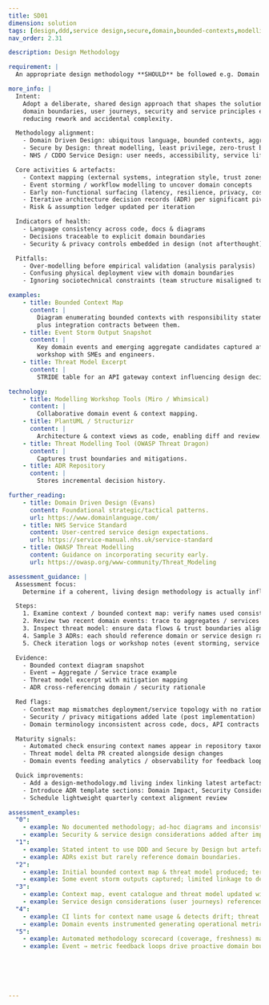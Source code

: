 ```yaml
---
title: SD01
dimension: solution
tags: [design,ddd,service design,secure,domain,bounded-contexts,modelling,security,consistency]
nav_order: 2.31

description: Design Methodology

requirement: |
  An appropriate design methodology **SHOULD** be followed e.g. Domain Driven Design and **SHOULD** include NHS/CDDO Service Design and Secure by Design principles and methods.

more_info: |
  Intent:
    Adopt a deliberate, shared design approach that shapes the solution around
    domain boundaries, user journeys, security and service principles early—
    reducing rework and accidental complexity.

  Methodology alignment:
    - Domain Driven Design: ubiquitous language, bounded contexts, aggregates
    - Secure by Design: threat modelling, least privilege, zero-trust boundaries
    - NHS / CDDO Service Design: user needs, accessibility, service lifecycle

  Core activities & artefacts:
    - Context mapping (external systems, integration style, trust zones)
    - Event storming / workflow modelling to uncover domain concepts
    - Early non-functional surfacing (latency, resilience, privacy, cost)
    - Iterative architecture decision records (ADR) per significant pivot
    - Risk & assumption ledger updated per iteration

  Indicators of health:
    - Language consistency across code, docs & diagrams
    - Decisions traceable to explicit domain boundaries
    - Security & privacy controls embedded in design (not afterthought)

  Pitfalls:
    - Over-modelling before empirical validation (analysis paralysis)
    - Confusing physical deployment view with domain boundaries
    - Ignoring sociotechnical constraints (team structure misaligned to domains)

examples: 
    - title: Bounded Context Map
      content: |
        Diagram enumerating bounded contexts with responsibility statements
        plus integration contracts between them.
    - title: Event Storm Output Snapshot
      content: |
        Key domain events and emerging aggregate candidates captured after a
        workshop with SMEs and engineers.
    - title: Threat Model Excerpt
      content: |
        STRIDE table for an API gateway context influencing design decisions.

technology:
    - title: Modelling Workshop Tools (Miro / Whimsical)
      content: |
        Collaborative domain event & context mapping.
    - title: PlantUML / Structurizr
      content: |
        Architecture & context views as code, enabling diff and review.
    - title: Threat Modelling Tool (OWASP Threat Dragon)
      content: |
        Captures trust boundaries and mitigations.
    - title: ADR Repository
      content: |
        Stores incremental decision history.

further_reading:
    - title: Domain Driven Design (Evans)
      content: Foundational strategic/tactical patterns.
      url: https://www.domainlanguage.com/
    - title: NHS Service Standard
      content: User-centred service design expectations.
      url: https://service-manual.nhs.uk/service-standard
    - title: OWASP Threat Modelling
      content: Guidance on incorporating security early.
      url: https://owasp.org/www-community/Threat_Modeling

assessment_guidance: |
  Assessment focus:
    Determine if a coherent, living design methodology is actually influencing architecture outcomes (domain boundaries, security, service design) vs nominal adoption.

  Steps:
    1. Examine context / bounded context map: verify names used consistently in code repos, ADRs and docs (no drift or synonyms).
    2. Review two recent domain events: trace to aggregates / services & related decisions; confirm event naming aligns with ubiquitous language.
    3. Inspect threat model: ensure data flows & trust boundaries align with current architecture (no obsolete components).
    4. Sample 3 ADRs: each should reference domain or service design rationale (not purely technical stack choice) and security / privacy considerations where relevant.
    5. Check iteration logs or workshop notes (event storming, service blueprinting) for recent changes—if stale >6 months, methodology may be theater.

  Evidence:
    - Bounded context diagram snapshot
    - Event → Aggregate / Service trace example
    - Threat model excerpt with mitigation mapping
    - ADR cross-referencing domain / security rationale

  Red flags:
    - Context map mismatches deployment/service topology with no rationale
    - Security / privacy mitigations added late (post implementation)
    - Domain terminology inconsistent across code, docs, API contracts

  Maturity signals:
    - Automated check ensuring context names appear in repository taxonomy
    - Threat model delta PR created alongside design changes
    - Domain events feeding analytics / observability for feedback loops

  Quick improvements:
    - Add a design-methodology.md living index linking latest artefacts
    - Introduce ADR template sections: Domain Impact, Security Considerations
    - Schedule lightweight quarterly context alignment review

assessment_examples:
  "0":
    - example: No documented methodology; ad-hoc diagrams and inconsistent domain terminology.
    - example: Security & service design considerations added after implementation.
  "1":
    - example: Stated intent to use DDD and Secure by Design but artefacts (context map, threat model) incomplete or stale.
    - example: ADRs exist but rarely reference domain boundaries.
  "2":
    - example: Initial bounded context map & threat model produced; terminology mostly consistent; updates sporadic.
    - example: Some event storm outputs captured; limited linkage to decisions.
  "3":
    - example: Context map, event catalogue and threat model updated within last quarter; ADR template enforces domain/security rationale.
    - example: Service design considerations (user journeys) referenced in key decisions.
  "4":
    - example: CI lints for context name usage & detects drift; threat model diffs raised with design PRs.
    - example: Domain events instrumented generating operational metrics feeding iterative refinement.
  "5":
    - example: Automated methodology scorecard (coverage, freshness) maintained; gaps create backlog items automatically.
    - example: Event → metric feedback loops drive proactive domain boundary adjustments.






---
```

